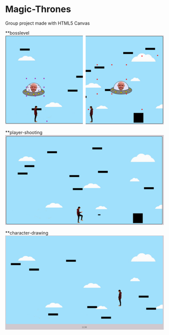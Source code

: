 # Magic-Thrones
Group project made with HTML5 Canvas

**bosslevel
![](./previews/preview4.PNG)

**player-shooting
![](./previews/preview3.PNG)

**character-drawing
![](./previews/preview2.PNG)